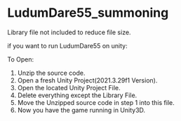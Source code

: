 # LudumDare55_summoning  
Library file not included to reduce file size.  

if you want to run LudumDare55 on unity:  

To Open:  
1. Unzip the source code.
2. Open a fresh Unity Project(2021.3.29f1 Version).
3. Open the located Unity Project File.
4. Delete everything except the Library File.
5. Move the Unzipped source code in step 1 into this file.
6. Now you have the game running in Unity3D.
